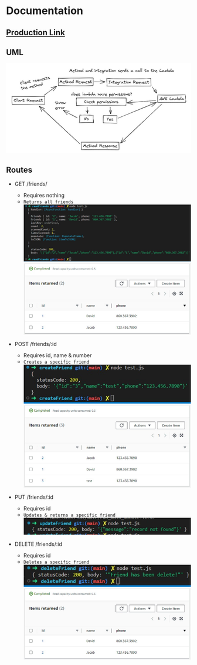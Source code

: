 # Documentation

## [Production Link](https://yyk37109b4.execute-api.us-west-2.amazonaws.com/prod)

## UML

<img src="./img/lab-18-uml.jpg"></img>

## Routes

- GET /friends/
    - Requires nothing
    - <code>Returns all friends</code>
        <img src="./img/read-terminal.jpg"></img>
        <img src="./img/read-dynamo.jpg"></img>

- POST /friends/:id 
    - Requires id, name & number
    - <code>Creates a specific friend</code>
        <img src="./img/create-terminal.jpg"></img>
        <img src="./img/create-dynamo.jpg"></img>

- PUT /friends/:id
    - Requires id
    -  <code>Updates & returns a specific friend</code>
        <img src="./img/update-terminal.jpg"></img>

- DELETE /friends/:id
    - Requires id
    - <code>Deletes a specific friend</code>
        <img src="./img/delete-terminal.jpg"></img>
        <img src="./img/delete-dynamo.jpg"></img>

